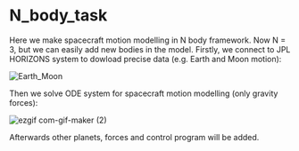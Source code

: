 # N_body_task

Here we make spacecraft motion modelling in N body framework. Now N = 3, but we can easily add new bodies in the model.
Firstly, we connect to JPL HORIZONS system to dowload precise data (e.g. Earth and Moon motion):

![Earth_Moon](https://user-images.githubusercontent.com/67582707/150093722-75fd04b9-485f-4266-8fd4-27d02284f05e.gif)

Then we solve ODE system for spacecraft motion modelling (only gravity forces):

![ezgif com-gif-maker (2)](https://user-images.githubusercontent.com/67582707/150093985-916423da-45b9-4939-ae98-82865deaeb43.gif)

Afterwards other planets, forces and control program will be added.

